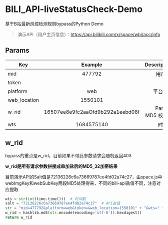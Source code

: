 # BILI_API-liveStatusCheck-Demo
基于B站最新风控检测规则bypass的Python Demo
> 演示API（用户主页信息）：https://api.bilibili.com/x/space/wbi/acc/info
## Params
Key|Example|Description
---|:--:|---:
mid|477792|用户uid
token||
platform|web|平台标识
web_location|1550101|
w_rid|16507ee8e9fc2aaOfd9b292a1eebd08f|Params MD5 校验串
wts|1684575140|时间戳

## w_rid
bypass的重点是w_rid，目前如果不带此参数请求会随机返回403

**w_rid是所有请求参数拼接成串加盐后的MD5_32加密结果**

目前演示API的Salt值是72136226c6a73669787ee4fd02a74c27，由space.js中webImgKey和webSubKey两段MD5处理得来，不同的bili-api盐值不同，注意对应提取

```Python
wts = str(int(time.time()))  # 时间戳
salt = "72136226c6a73669787ee4fd02a74c27"  # API盐值
str = "mid=477792&platform=web&token=&web_location=1550101" + "&wts=" + wts + salt  #拼合串
w_rid = hashlib.md5(str.encode(encoding='utf-8')).hexdigest()
return w_rid
```
